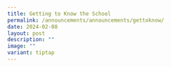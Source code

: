 ```yaml
---
title: Getting to Know the School
permalink: /announcements/announcements/gettoknow/
date: 2024-02-08
layout: post
description: ""
image: ""
variant: tiptap
---
```

